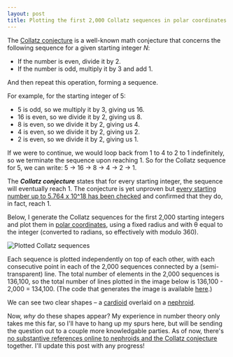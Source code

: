 ```yaml
---
layout: post
title: Plotting the first 2,000 Collatz sequences in polar coordinates produces a cardioid and a nephroid
---
```


The [Collatz conjecture](https://https://en.wikipedia.org/wiki/Collatz_conjecture) is a well-known math conjecture that concerns the following sequence for a given starting integer *N*:

* If the number is even, divide it by 2.
* If the number is odd, multiply it by 3 and add 1.

And then repeat this operation, forming a sequence.

For example, for the starting integer of 5:

* 5 is odd, so we multiply it by 3, giving us 16.
* 16 is even, so we divide it by 2, giving us 8.
* 8 is even, so we divide it by 2, giving us 4.
* 4 is even, so we divide it by 2, giving us 2.
* 2 is even, so we divide it by 2, giving us 1.

If we were to continue, we would loop back from 1 to 4 to 2 to 1 indefinitely, so we terminate the sequence upon reaching 1. So for the Collatz sequence for 5, we can write: 5 -> 16 -> 8 -> 4 -> 2 -> 1.

The ***Collatz conjecture*** states that for every starting integer, the sequence will eventually reach 1. The conjecture is yet unproven but [every starting number up to 5.764 x 10^18 has been checked](http://www.math.unl.edu/~s-jruiz8/collatz.html) and confirmed that they do, in fact, reach 1.

Below, I generate the Collatz sequences for the first 2,000 starting integers and plot them in [polar coordinates](https://en.wikipedia.org/wiki/Polar_coordinate_system), using a fixed radius and with θ equal to the integer (converted to radians, so effectively with modulo 360). 

![Plotted Collatz sequences](/images/collatz.png)

Each sequence is plotted independently on top of each other, with each consecutive point in each of the 2,000 sequences connected by a (semi-transparent) line. The total number of elements in the 2,000 sequences is 136,100, so the total number of lines plotted in the image below is 136,100 - 2,000 = 134,100. (The code that generates the image is available [here](https://github.com/khgiddon/misc/blob/main/collatz/collatz.ipynb).)

We can see two clear shapes – a [cardioid](https://en.wikipedia.org/wiki/Cardioid) overlaid on a [nephroid](https://en.wikipedia.org/wiki/Nephroid).

Now, *why* do these shapes appear? My experience in number theory only takes me this far, so I'll have to hang up my spurs here, but will be sending the question out to a couple more knowledgable parties. As of now, there's [no substantive references online to nephroids and the Collatz conjecture](https://www.google.com/search?q=%22collatz+conjecture%22+%22nephroid%22&oq=%22collatz+conjecture%22+%22nephroid%22&aqs=chrome..69i57j33i299.4318j0j1&sourceid=chrome&ie=UTF-8) together. I'll update this post with any progress!

